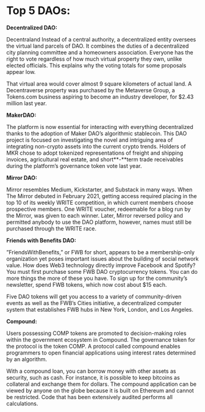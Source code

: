 # Top 5 DAOs:

**Decentralized DAO:**

Decentraland Instead of a central authority, a decentralized entity oversees the virtual land parcels of DAO. It combines the duties of a decentralized city planning committee and a homeowners association. Everyone has the right to vote regardless of how much virtual property they own, unlike elected officials. This explains why the voting totals for some proposals appear low.&#x20;

That virtual area would cover almost 9 square kilometers of actual land. A Decentraverse property was purchased by the Metaverse Group, a Tokens.com business aspiring to become an industry developer, for $2.43 million last year.

**MakerDAO:**

The platform is now essential for interacting with everything decentralized thanks to the adoption of Maker DAO’s algorithmic stablecoin. This DAO project is focused on investigating the novel and intriguing area of integrating non-crypto assets into the current crypto trends. Holders of MKR chose to adopt tokenized representations of freight and shipping invoices, agricultural real estate, and short**-**term trade receivables during the platform’s governance token vote last year.&#x20;

**Mirror DAO:**&#x20;

Mirror resembles Medium, Kickstarter, and Substack in many ways. When The Mirror debuted in February 2021, getting access required placing in the top 10 of its weekly WRITE competition, in which current members choose prospective members. One WRITE voucher, redeemable for a blog run by the Mirror, was given to each winner. Later, Mirror reversed policy and permitted anybody to use the DAO platform, however, names must still be purchased through the WRITE race.

**Friends with Benefits DAO:**

”FriendsWithBenefits,” or FWB for short, appears to be a membership-only organization yet poses important issues about the building of social network value. How does Web3 technology directly improve Facebook and Spotify? You must first purchase some FWB DAO cryptocurrency tokens. You can do more things the more of these you have. To sign up for the community’s newsletter, spend FWB tokens, which now cost about $15 each.&#x20;

Five DAO tokens will get you access to a variety of community-driven events as well as the FWB’s Cities initiative, a decentralized computer system that establishes FWB hubs in New York, London, and Los Angeles.

**Compound:**

Users possessing COMP tokens are promoted to decision-making roles within the government ecosystem in Compound. The governance token for the protocol is the token COMP. A protocol called compound enables programmers to open financial applications using interest rates determined by an algorithm.&#x20;

With a compound loan, you can borrow money with other assets as security, such as cash. For instance, it is possible to keep bitcoins as collateral and exchange them for dollars. The compound application can be viewed by anyone on the globe because it is built on Ethereum and cannot be restricted. Code that has been extensively audited performs all calculations.

